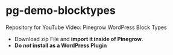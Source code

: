 # pg-demo-blocktypes
Repository for YouTube Video: Pinegrow WordPress Block Types

* Download zip File and **import it inside of Pinegrow**.
* **Do _not_ install as a WordPress Plugin**
